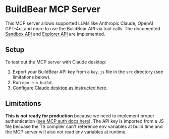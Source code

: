 # BuildBear MCP Server

This MCP server allows supported LLMs like Anthropic Claude, OpenAI GPT-4o, and more to use the BuildBear API via tool calls. The documented [Sandbox API](https://www.buildbear.io/docs/api-reference/sandbox-api) and [Explorer API](https://www.buildbear.io/docs/api-reference/explorer-api) are implemented.

## Setup

To test out the MCP server with Claude desktop:

1. Export your BuildBear API key from a `key.js` file in the `src` directory (see limitations below).
2. Run `npm run build`.
3. [Configure Claude desktop as instructed here.](https://modelcontextprotocol.io/quickstart/server#testing-your-server-with-claude-for-desktop)

## Limitations

**This is not ready for production** because we need to implement proper authentication ([see MCP auth docs here](https://modelcontextprotocol.io/specification/2025-03-26/basic/index#auth)). The API key is imported from a JS file becuase the TS compiler can't reference env variables at build time and the MCP server will also not read env variables at runtime.
